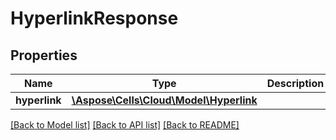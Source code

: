 # HyperlinkResponse

## Properties
Name | Type | Description | Notes
------------ | ------------- | ------------- | -------------
**hyperlink** | [**\Aspose\Cells\Cloud\Model\Hyperlink**](Hyperlink.md) |  | [optional] 

[[Back to Model list]](../README.md#documentation-for-models) [[Back to API list]](../README.md#documentation-for-api-endpoints) [[Back to README]](../README.md)



